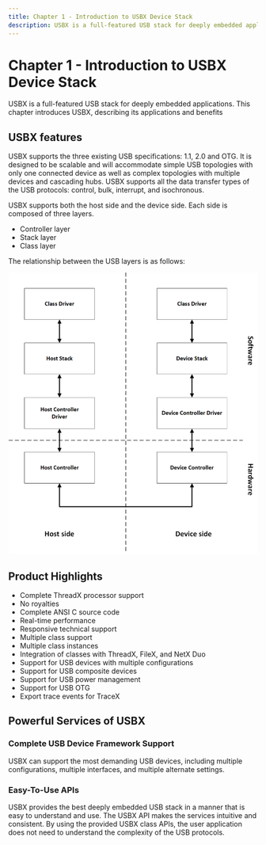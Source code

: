 ```yaml
---
title: Chapter 1 - Introduction to USBX Device Stack
description: USBX is a full-featured USB stack for deeply embedded applications. This chapter introduces USBX, describing its benefits and application.
---
```

# Chapter 1 - Introduction to USBX Device Stack

USBX is a full-featured USB stack for deeply embedded applications. This chapter introduces USBX, describing its applications and benefits 

## USBX features

USBX supports the three existing USB specifications: 1.1, 2.0 and OTG. It is designed to be scalable and will accommodate simple USB topologies with only one connected device as well as complex topologies with multiple devices and cascading hubs. USBX supports all the data transfer types of the USB protocols: control, bulk, interrupt, and isochronous.

USBX supports both the host side and the device side. Each side is composed of three layers.

- Controller layer
- Stack layer
- Class layer

The relationship between the USB layers is as follows:

![USB layers](media/usbx-device-stack/usb-layers.png)

## Product Highlights

- Complete ThreadX processor support
- No royalties
- Complete ANSI C source code
- Real-time performance
- Responsive technical support
- Multiple class support
- Multiple class instances
- Integration of classes with ThreadX, FileX, and NetX Duo
- Support for USB devices with multiple configurations
- Support for USB composite devices
- Support for USB power management
- Support for USB OTG
- Export trace events for TraceX

## Powerful Services of USBX

### Complete USB Device Framework Support

USBX can support the most demanding USB devices, including multiple configurations, multiple interfaces, and multiple alternate settings.

### Easy-To-Use APIs

USBX provides the best deeply embedded USB stack in a manner that is easy to understand and use. The USBX API makes the services intuitive and consistent. By using the provided USBX class APIs, the user application does not need to understand the complexity of the USB protocols.
